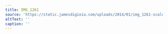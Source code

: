 ```yaml
---
title: IMG_1261
source: 'https://static.jamesdigioia.com/uploads/2014/01/img_1261-scaled.jpg'
altText: ''
caption: ''
---
```


